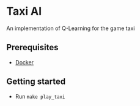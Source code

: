 # Taxi AI

An implementation of Q-Learning for the game taxi

## Prerequisites

- [Docker](https://www.docker.com/get-started)

## Getting started

- Run `make play_taxi`
